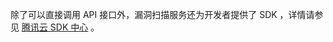 除了可以直接调用 API 接口外，漏洞扫描服务还为开发者提供了 SDK ，详情请参见 [腾讯云 SDK 中心](https://cloud.tencent.com/document/product/494/7243) 。
